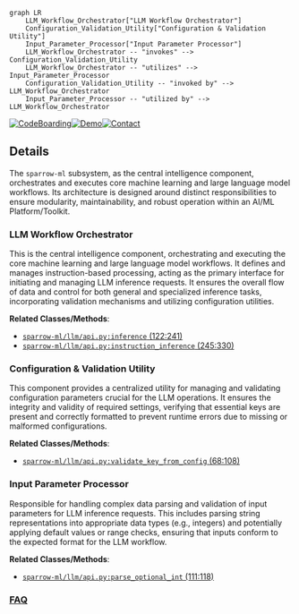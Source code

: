 ```mermaid
graph LR
    LLM_Workflow_Orchestrator["LLM Workflow Orchestrator"]
    Configuration_Validation_Utility["Configuration & Validation Utility"]
    Input_Parameter_Processor["Input Parameter Processor"]
    LLM_Workflow_Orchestrator -- "invokes" --> Configuration_Validation_Utility
    LLM_Workflow_Orchestrator -- "utilizes" --> Input_Parameter_Processor
    Configuration_Validation_Utility -- "invoked by" --> LLM_Workflow_Orchestrator
    Input_Parameter_Processor -- "utilized by" --> LLM_Workflow_Orchestrator
```

[![CodeBoarding](https://img.shields.io/badge/Generated%20by-CodeBoarding-9cf?style=flat-square)](https://github.com/CodeBoarding/GeneratedOnBoardings)[![Demo](https://img.shields.io/badge/Try%20our-Demo-blue?style=flat-square)](https://www.codeboarding.org/demo)[![Contact](https://img.shields.io/badge/Contact%20us%20-%20contact@codeboarding.org-lightgrey?style=flat-square)](mailto:contact@codeboarding.org)

## Details

The `sparrow-ml` subsystem, as the central intelligence component, orchestrates and executes core machine learning and large language model workflows. Its architecture is designed around distinct responsibilities to ensure modularity, maintainability, and robust operation within an AI/ML Platform/Toolkit.

### LLM Workflow Orchestrator
This is the central intelligence component, orchestrating and executing the core machine learning and large language model workflows. It defines and manages instruction-based processing, acting as the primary interface for initiating and managing LLM inference requests. It ensures the overall flow of data and control for both general and specialized inference tasks, incorporating validation mechanisms and utilizing configuration utilities.


**Related Classes/Methods**:

- <a href="https://github.com/katanaml/sparrow/blob/main/sparrow-ml/llm/api.py#L122-L241" target="_blank" rel="noopener noreferrer">`sparrow-ml/llm/api.py:inference` (122:241)</a>
- <a href="https://github.com/katanaml/sparrow/blob/main/sparrow-ml/llm/api.py#L245-L330" target="_blank" rel="noopener noreferrer">`sparrow-ml/llm/api.py:instruction_inference` (245:330)</a>


### Configuration & Validation Utility
This component provides a centralized utility for managing and validating configuration parameters crucial for the LLM operations. It ensures the integrity and validity of required settings, verifying that essential keys are present and correctly formatted to prevent runtime errors due to missing or malformed configurations.


**Related Classes/Methods**:

- <a href="https://github.com/katanaml/sparrow/blob/main/sparrow-ml/llm/api.py#L68-L108" target="_blank" rel="noopener noreferrer">`sparrow-ml/llm/api.py:validate_key_from_config` (68:108)</a>


### Input Parameter Processor
Responsible for handling complex data parsing and validation of input parameters for LLM inference requests. This includes parsing string representations into appropriate data types (e.g., integers) and potentially applying default values or range checks, ensuring that inputs conform to the expected format for the LLM workflow.


**Related Classes/Methods**:

- <a href="https://github.com/katanaml/sparrow/blob/main/sparrow-ml/llm/api.py#L111-L118" target="_blank" rel="noopener noreferrer">`sparrow-ml/llm/api.py:parse_optional_int` (111:118)</a>




### [FAQ](https://github.com/CodeBoarding/GeneratedOnBoardings/tree/main?tab=readme-ov-file#faq)